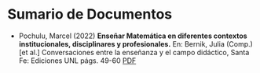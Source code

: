 # Sumario de Documentos

+ Pochulu, Marcel (2022) **Enseñar Matemática en diferentes contextos institucionales, disciplinares y profesionales.** En: Bernik, Julia (Comp.) [et al.] Conversaciones entre la enseñanza y el campo didáctico, Santa Fe: Ediciones UNL págs. 49-60  [PDF](./ensennar_matematica_en_diferentes_contextos_institucionales_disciplinares_y_profesionales___marcel_david_pochulu__conversaciones_ensennanza_aa.pdf)
